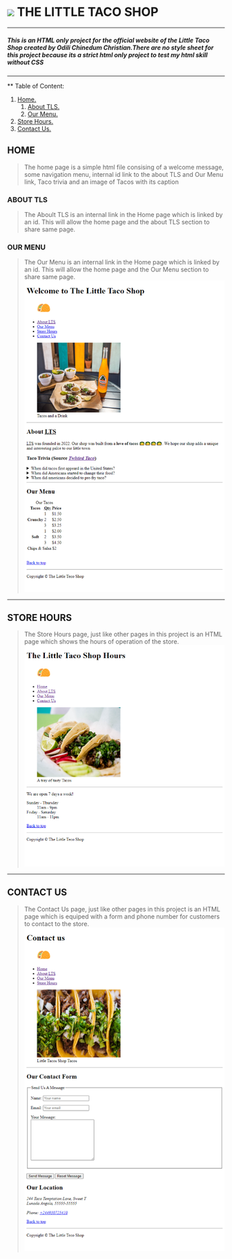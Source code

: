 # ![](image/favicon.ico) THE LITTLE TACO SHOP
---
##### *This is an HTML only project for the official website of the Little Taco Shop created by Odili Chinedum Christian.There are no style sheet for this project because its a strict html only project to test my html skill without CSS*
---
** Table of Content:
1. [Home.](https://github.com/sp-cristiano/taco/tree/main?tab=readme-ov-file#home)
    1. [About TLS.](https://github.com/sp-cristiano/taco#about-tls)
    1. [Our Menu.](https://github.com/sp-cristiano/taco#our-menu)
1. [Store Hours.](https://github.com/sp-cristiano/taco/tree/main?tab=readme-ov-file#store-hours)
1. [Contact Us.](https://github.com/sp-cristiano/taco#contact-us)
##  HOME
> The home page is a simple html file consising of a welcome message, some navigation menu, internal id link to the about TLS and Our Menu link, Taco trivia and an image of Tacos with its caption
### ABOUT TLS
> The Aboult TLS is an internal link in the Home page which is linked by an id. This will allow the home page and the about TLS section to share same page.
### OUR MENU
> The Our Menu is an internal link in the Home page which is linked by an id. This will allow the home page and the Our Menu section to share same page.
![Image of Home Page](image/home.png)
---
## STORE HOURS
> The Store Hours page, just like other pages in this project is an HTML page which shows the hours of operation of the store.
![Image of Hours](image/hours.png)
---
## CONTACT US
> The Contact Us page, just like other pages in this project is an HTML page which is equiped with a form and phone number for customers to contact to the store.
![Image of Contact Us](image/contact.png)